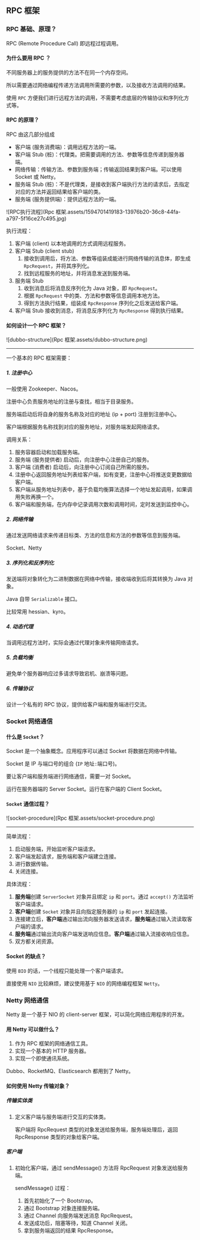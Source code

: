 ## RPC 框架

### RPC 基础、原理？

RPC (Remote Procedure Call) 即远程过程调用。

#### 为什么要用 RPC ？

不同服务器上的服务提供的方法不在同一个内存空间。

所以需要通过网络编程传递方法调用所需要的参数，以及接收方法调用的结果。

使用 `RPC` 方便我们进行远程方法的调用，不需要考虑底层的传输协议和序列化方式等。

#### RPC 的原理？

RPC 由这几部分组成

* 客户端 (服务消费端)：调用远程方法的一端。
* 客户端 Stub (桩)：代理类。把需要调用的方法、参数等信息传递到服务器端。
* 网络传输：传输方法、参数到服务端；传输返回结果到客户端。可以使用 Socket 或 Netty。
* 服务端 Stub (桩)：不是代理类，是接收到客户端执行方法的请求后，去指定对应的方法并返回结果给客户端的类。
* 服务端 (服务提供端)：提供远程方法的一端。



![RPC执行流程](Rpc 框架.assets/1594701419183-13976b20-36c8-44fa-a797-5f16ce27c495.jpg)



执行流程：

1. 客户端 (client) 以本地调用的方式调用远程服务。
2. 客户端 Stub (client stub)
   1. 接收到调用后，将方法、参数等组装成能进行网络传输的消息体，即生成 `RpcRequest`，并将其序列化。
   2. 找到远程服务的地址，并将消息发送到服务端。
3. 服务端 Stub
   1. 收到消息后将消息反序列化为 Java 对象，即 `RpcRequest`。
   2. 根据 `RpcRequest` 中的类、方法和参数等信息调用本地方法。
   3. 得到方法执行结果，组装成 `RpcResponse` 序列化之后发送给客户端。
4. 客户端 Stub 接收到消息，将消息反序列化为 `RpcResponse` 得到执行结果。

#### 如何设计一个 RPC 框架？

![dubbo-structure](Rpc 框架.assets/dubbo-structure.png)

---

一个基本的 RPC 框架需要：

##### 1. 注册中心

一般使用 Zookeeper、Nacos。

注册中心负责服务地址的注册与查找，相当于目录服务。

服务端启动后将自身的服务名称及对应的地址 (ip + port) 注册到注册中心。

客户端根据服务名称找到对应的服务地址，对服务端发起网络请求。

调用关系：

1. 服务容器启动和加载服务端。
2. 服务端 (服务提供者) 启动后，向注册中心注册自己的服务。
3. 客户端 (消费者) 启动后，向注册中心订阅自己所需的服务。
4. 注册中心返回服务地址列表给客户端，如有变更，注册中心将推送变更数据给客户端。
5. 客户端从服务地址列表中，基于负载均衡算法选择一个地址发起调用，如果调用失败再换一个。
6. 客户端和服务端，在内存中记录调用次数和调用时间，定时发送到监控中心。

##### 2. 网络传输

通过发送网络请求来传递目标类、方法的信息和方法的参数等信息到服务端。

Socket、Netty

##### 3. 序列化和反序列化

发送端将对象转化为二进制数据在网络中传输，接收端收到后将其转换为 Java 对象。

Java 自带 `Serializable` 接口。

比较常用 hessian、kyro。

##### 4. 动态代理

当调用远程方法时，实际会通过代理对象来传输网络请求。

##### 5. 负载均衡

避免单个服务器响应过多请求导致宕机、崩溃等问题。

##### 6. 传输协议

设计一个私有的 RPC 协议，提供给客户端和服务端进行交流。

### Socket 网络通信

#### 什么是 `Socket`？

Socket 是一个抽象概念。应用程序可以通过 Socket 将数据在网络中传输。

Socket 是 IP 与端口号的组合 (`IP` 地址`:`端口号)。

要让客户端和服务端进行网络通信，需要一对 Socket。

运行在服务器端的 Server Socket。运行在客户端的 Client Socket。

#### `Socket` 通信过程？

![socket-procedure](Rpc 框架.assets/socket-procedure.png)

---

简单流程：

1. 启动服务端，开始监听客户端请求。
2. 客户端发起请求，服务端和客户端建立连接。
3. 进行数据传输。
4. 关闭连接。

具体流程：

1. **服务端**创建 `ServerSocket` 对象并且绑定 `ip` 和 `port`。通过 `accept()` 方法监听客户端请求。
2. **客户端**创建 `Socket` 对象并且向指定服务器的 `ip` 和 `port` 发起连接。
3. 连接建立后，**客户端**通过输出流向服务器发送请求，**服务端**通过输入流读取客户端的请求。
4. **服务端**通过输出流向客户端发送响应信息。**客户端**通过输入流接收响应信息。
5. 双方都关闭资源。

#### Socket 的缺点？

使用 `BIO` 的话，一个线程只能处理一个客户端请求。

直接使用 `NIO` 比较麻烦，建议使用基于 `NIO` 的网络编程框架 `Netty`。

### Netty 网络通信

Netty 是一个基于 NIO 的 client-server 框架，可以简化网络应用程序的开发。

#### 用 Netty 可以做什么？

1. 作为 RPC 框架的网络通信工具。
2. 实现一个基本的 HTTP 服务器。
3. 实现一个即使通讯系统。

Dubbo、RocketMQ、Elasticsearch 都用到了 Netty。

#### 如何使用 Netty 传输对象？

##### 传输实体类

1. 定义客户端与服务端进行交互的实体类。

   客户端将 RpcRequest 类型的对象发送给服务端，服务端处理后，返回 RpcResponse 类型的对象给客户端。

##### 客户端

1. 初始化客户端，通过 sendMessage() 方法将 RpcRequest 对象发送给服务端。

   sendMessage() 过程：

   1. 首先初始化了一个 Bootstrap。
   2. 通过 Bootstrap 对象连接服务端。
   3. 通过 Channel 向服务端发送消息 RpcRequest。
   4. 发送成功后，阻塞等待，知道 Channel 关闭。
   5. 拿到服务端返回的结果 RpcResponse。



